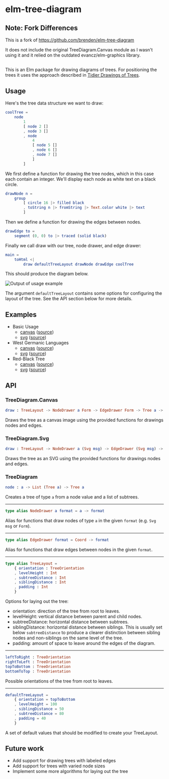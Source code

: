 # elm-tree-diagram

## Note: Fork Differences

This is a fork of https://github.com/brenden/elm-tree-diagram

It does not include the original TreeDiagram.Canvas module as I wasn't using it and it relied on the outdated evancz/elm-graphics library.

##

This is an Elm package for drawing diagrams of trees. For positioning the
trees it uses the approach described in [Tidier Drawings of Trees](http://emr.cs.iit.edu/~reingold/tidier-drawings.pdf).

## Usage
Here's the tree data structure we want to draw:

```elm
coolTree =
    node
        1
        [ node 2 []
        , node 3 []
        , node
            4
            [ node 5 []
            , node 6 []
            , node 7 []
            ]
        ]
```

We first define a function for drawing the tree nodes, which in this case each
contain an integer. We'll display each node as white text on a black circle.

```elm
drawNode n =
    group
        [ circle 16 |> filled black
        , toString n |> fromString |> Text.color white |> text
        ]
```

Then we define a function for drawing the edges between nodes.

```elm
drawEdge to =
    segment (0, 0) to |> traced (solid black)
```

Finally we call draw with our tree, node drawer, and edge drawer:

```elm
main =
    toHtml <|
        draw defaultTreeLayout drawNode drawEdge coolTree
```

This should produce the diagram below.

![Output of usage example](http://brenden.github.io/elm-tree-diagram/example-tree-diagram.png)

The argument `defaultTreeLayout` contains some options for configuring the
layout of the tree. See the API section below for more details.

## Examples
  * Basic Usage
    * [canvas](http://brenden.github.io/elm-tree-diagram/canvas/basic) ([source](https://github.com/brenden/elm-tree-diagram/blob/master/examples/canvas/Basic.elm))
    * [svg](http://brenden.github.io/elm-tree-diagram/svg/basic) ([source](https://github.com/brenden/elm-tree-diagram/blob/master/examples/svg/Basic.elm))
  * West Germanic Languages
    * [canvas](http://brenden.github.io/elm-tree-diagram/canvas/west-germanic-languages) ([source](https://github.com/brenden/elm-tree-diagram/blob/master/examples/canvas/WestGermanicLanguages.elm))
    * [svg](http://brenden.github.io/elm-tree-diagram/svg/west-germanic-languages) ([source](https://github.com/brenden/elm-tree-diagram/blob/master/examples/svg/WestGermanicLanguages.elm))
  * Red-Black Tree
    * [canvas](http://brenden.github.io/elm-tree-diagram/canvas/red-black-tree) ([source](https://github.com/brenden/elm-tree-diagram/blob/master/examples/canvas/RedBlackTree.elm))
    * [svg](http://brenden.github.io/elm-tree-diagram/svg/red-black-tree) ([source](https://github.com/brenden/elm-tree-diagram/blob/master/examples/svg/RedBlackTree.elm))

## API
### TreeDiagram.Canvas
```elm
draw : TreeLayout -> NodeDrawer a Form -> EdgeDrawer Form -> Tree a -> Element
```
Draws the tree as a canvas image using the provided functions for drawings nodes and edges.

### TreeDiagram.Svg
```elm
draw : TreeLayout -> NodeDrawer a (Svg msg) -> EdgeDrawer (Svg msg) -> Tree a -> Html msg
```
Draws the tree as an SVG using the provided functions for drawings nodes and edges.

### TreeDiagram
```elm
node : a -> List (Tree a) -> Tree a
```
Creates a tree of type `a` from a node value and a list of subtrees.

---
```elm
type alias NodeDrawer a format = a -> format
```
Alias for functions that draw nodes of type `a` in the given `format` (e.g. `Svg msg` or `Form`).

---
```elm
type alias EdgeDrawer format = Coord -> format
```
Alias for functions that draw edges between nodes in the given `format`.

---
```elm
type alias TreeLayout =
    { orientation : TreeOrientation
    , levelHeight : Int
    , subtreeDistance : Int
    , siblingDistance : Int
    , padding : Int
    }
```
Options for laying out the tree:
  * orientation: direction of the tree from root to leaves.
  * levelHeight: vertical distance between parent and child nodes.
  * subtreeDistance: horizontal distance between subtrees.
  * siblingDistance: horizontal distance between siblings. This is usually set
    below `subtreeDistance` to produce a clearer distinction between sibling
    nodes and non-siblings on the same level of the tree.
  * padding: amount of space to leave around the edges of the diagram.

---
```elm
leftToRight : TreeOrientation
rightToLeft : TreeOrientation
topToBottom : TreeOrientation
bottomToTop : TreeOrientation
```
Possible orientations of the tree from root to leaves.

---
```elm
defaultTreeLayout =
    { orientation = topToBottom
    , levelHeight = 100
    , siblingDistance = 50
    , subtreeDistance = 80
    , padding = 40
    }
```
A set of default values that should be modified to create your TreeLayout.

## Future work
* Add support for drawing trees with labeled edges
* Add support for trees with varied node sizes
* Implement some more algorithms for laying out the tree
